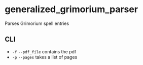 # generalized_grimorium_parser
Parses Grimorium spell entries

## CLI

- `-f` `--pdf_file` contains the pdf
- `-p` `--pages` takes a list of pages
